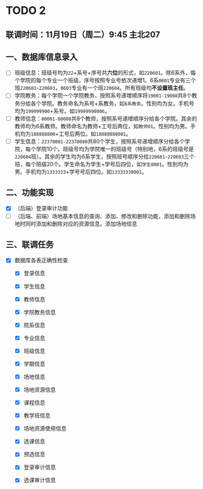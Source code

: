 # TODO 2

## 联调时间：11月19日（周二）9:45 主北207

## 一、数据库信息录入

- [ ] 班级信息：班级号均为`22`+系号+序号共**六位**的形式，如`220601`。除6系外，每个学院的每个专业一个班级，序号按照专业号依次递增1。6系`0601`专业有三个班`220601`-`220603`，`0603`专业有一个班`220604`。所有班级均**不设置班主任**。
- [ ] 学院教务：每个学院一个学院教务，按照系号递增顺序将`19001-19008`共8个教务分给各个学院。教务命名为系号+系教务，如`6系教务`。性别均为女。手机号均为`199999900`+系号。如`19999990006`。
- [ ] 教师信息：`00001-00008`共8个教师，按照系号递增顺序分给各个学院。其余的教师均为6系教师。教师命名为教师+工号后两位，如`教师01`。性别均为男。手机均为`188888800`+工号后两位。如`18888880001`。
- [ ] 学生信息：`22370001-22370080`共80个学生，按照系号递增顺序分给各个学院，每个学院10个。班级号均为学院唯一的班级号（特别地，6系的班级号是`220604`班）。其余的学生均为6系学生，按照班号顺序分给`220601`-`220603`三个班，每个班级20个。学生命名为学生+学号后四位，如`学生0001`。性别均为男。手机均为`1333333`+学号号后四位。如`13333330001`。

## 二、功能实现

- [x] （后端）登录审计功能
- [ ] （后端、前端）场地基本信息的查询、添加、修改和删除功能，添加和删除场地时同时添加和删除对应的资源信息。添加场地信息

## 三、联调任务

- [x] 数据库各表正确性检查
  - [x] 登录信息
  - [x] 学生信息
  - [x] 教师信息
  - [x] 学院教务信息
  - [x] 院系信息
  - [x] 专业信息
  - [x] 班级信息
  - [x] 学期信息
  - [x] 场地信息
  - [x] 场地资源信息
  - [x] 课程信息
  - [x] 教学班信息
  - [x] 场地资源使用信息
  - [x] 选课信息
  - [x] 预选信息
  - [x] 登录审计信息
  - [x] 选课审计信息

